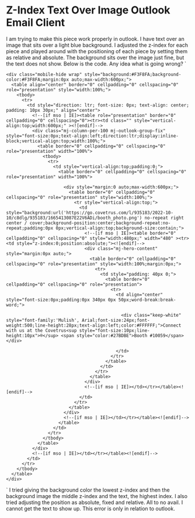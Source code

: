 
# Z-Index Text Over Image Outlook Email Client

I am trying to make this piece work properly in outlook. I have text over an image that sits over a light blue background. I adjusted the z-index for each piece and played around with the positioning of each piece by setting them as relative and absolute. The background sits over the image just fine, but the text does not show. Below is the code. Any idea what is going wrong?
`
<!--[if mso | IE]></td></tr></table><table align="center" border="0" cellpadding="0" cellspacing="0" class="mobile-hide-outlook wrap-outlook" style="width:600px;" width="600" ><tr><td style="line-height:0px;font-size:0px;mso-line-height-rule:exactly;"><![endif]-->


    <div class="mobile-hide wrap" style="background:#F3F8FA;background-color:#F3F8FA;margin:0px auto;max-width:600px;">
      <table align="center" border="0" cellpadding="0" cellspacing="0" role="presentation" style="width:100%;">
        <tbody>
          <tr>
            <td style="direction: ltr; font-size: 0px; text-align: center; padding: 10px 30px;" align="center">
              <!--[if mso | IE]><table role="presentation" border="0" cellpadding="0" cellspacing="0"><tr><td class="" style="vertical-align:top;width:600px;" ><![endif]-->
              <div class="mj-column-per-100 mj-outlook-group-fix" style="font-size:0px;text-align:left;direction:ltr;display:inline-block;vertical-align:top;width:100%;">
                <table border="0" cellpadding="0" cellspacing="0" role="presentation" width="100%">
                  <tbody>
                    <tr>
                      <td style="vertical-align:top;padding:0;">
                        <table border="0" cellpadding="0" cellspacing="0" role="presentation" width="100%">

                          
<!--[if mso | IE]><table align="center" border="0" cellpadding="0" cellspacing="0" role="presentation" style="width:480px;" width="480"><tr><td style="line-height:0;font-size:0;mso-line-height-rule:exactly;"><v:image style="border:0;height:220;mso-position-horizontal:center;position:absolute;top:0;width:480px;z-index:-1;" src="https://go.covetrus.com/l/935183/2022-10-10/c8dlg/935183/1665413087E22V6ADi/booth_photo.png" xmlns:v="urn:schemas-microsoft-com:vml" /><![endif]-->


                          <div style="margin:0 auto;max-width:600px;">
                            <table border="0" cellpadding="0" cellspacing="0" role="presentation" style="width:100%;">
                              <tr style="vertical-align:top;">
                                <td style="background:url('https://go.covetrus.com/l/935183/2022-10-10/c8dlg/935183/1665413087E22V6ADi/booth_photo.png') no-repeat right center / cover;background-position:center;background-repeat:no-repeat;padding:0px 0px;vertical-align:top;background-size:contain;">
                                  <!--[if mso | IE]><table border="0" cellpadding="0" cellspacing="0" style="width:480px;" width="480" ><tr><td style="z-index:0;position:absolute;"><![endif]-->
                                  <div class="mj-hero-content" style="margin:0px auto;">
                                    <table border="0" cellpadding="0" cellspacing="0" role="presentation" style="width:100%;margin:0px;">
                                      <tr>
                                        <td style="padding: 40px 0;">
                                          <table border="0" cellpadding="0" cellspacing="0" role="presentation">
                                            <tr>
                                              <td align="center" style="font-size:0px;padding:0px 340px 0px 50px;word-break:break-word;">
                                                  
                                                <div class="keep-white" style="font-family:'Mulish', Arial;font-size:24px;font-weight:500;line-height:28px;text-align:left;color:#FFFFFF;">Connect with us at the Covetrus<sup style="font-size:10px;line-height:10px">®</sup> <span style="color:#27BDBE">Booth #10059</span></div>
                                                   
                                              </td>
                                            </tr>
                                          </table>
                                        </td>
                                      </tr>
                                    </table>
                                  </div>
                                  <!--[if mso | IE]></td></tr></table><![endif]-->
                                </td>
                              </tr>
                            </table>
                          </div>
                          <!--[if mso | IE]></td></tr></table><![endif]-->
                        </table>
                      </td>
                    </tr>
                  </tbody>
                </table>
              </div>
              <!--[if mso | IE]></td></tr></table><![endif]-->
            </td>
          </tr>
        </tbody>
      </table>
    </div>

`
I tried giving the background color the lowest z-index and then the background image the middle z-index and the text, the highest index. I also tried adjusting the position as absolute, fixed and relative. All to no avail. I cannot get the text to show up. This error is only in relation to outlook.

        
